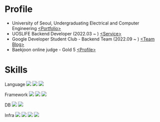 # Profile
- University of Seoul, Undergraduating Electrical and Computer Engineering [\<Portfolio\>](https://marsboy.me)
- UOSLIFE Backend Developer (2022.03 ~ ) [\<Service\>](https://uoslife.com)
- Google Developer Student Club - Backend Team (2022.09 ~ ) [\<Team Blog\>](https://gdsc-university-of-seoul.github.io/)
- Baekjoon online judge - Gold 5 [\<Profile\>](https://www.acmicpc.net/user/rkdgudwns)

# Skills
Language <img src="https://img.shields.io/badge/python-3776AB?style=for-the-badge&logo=python&logoColor=white"> <img src="https://img.shields.io/badge/javascript-F7DF1E?style=for-the-badge&logo=javascript&logoColor=white"> <img src="https://img.shields.io/badge/typescript-3178C6?style=for-the-badge&logo=typescript&logoColor=white">

Framework <img src="https://img.shields.io/badge/flask-000000?style=for-the-badge&logo=flask&logoColor=white"> <img src="https://img.shields.io/badge/nestjs-E0234E?style=for-the-badge&logo=nestjs&logoColor=white"> <img src="https://img.shields.io/badge/nodejs-339933?style=for-the-badge&logo=node.js&logoColor=white">

DB <img src="https://img.shields.io/badge/postgresql-4169E1?style=for-the-badge&logo=postgresql&logoColor=white"> <img src="https://img.shields.io/badge/mongodb-47A248?style=for-the-badge&logo=mongodb&logoColor=white">

Infra <img src="https://img.shields.io/badge/docker-2496ED?style=for-the-badge&logo=docker&logoColor=white"> <img src="https://img.shields.io/badge/aws ec2-FF9900?style=for-the-badge&logo=amazonec2&logoColor=white"> <img src="https://img.shields.io/badge/aws lambda-FF9900?style=for-the-badge&logo=AWS Lambda&logoColor=white"> <img src="https://img.shields.io/badge/aws api gateway-FF4F8B?style=for-the-badge&logo=Amazon API Gateway&logoColor=white">
